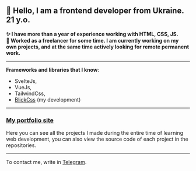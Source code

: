 ## 👋 Hello, I am a frontend developer from Ukraine. 21 y.o.  
**✨ I have more than a year of experience working with HTML, CSS, JS.**  
**💼  Worked as a freelancer for some time. I am currently working on my own projects, and at the same time actively looking for remote permanent work.**
***
**Frameworks and libraries that I know**:
- SvelteJs, 
- VueJs, 
- TailwindCss, 
- [BlickCss](https://github.com/ghtx280/blickcss) (my development)  
***
### [My portfolio site](https://ghtx.netlify.app/)  
Here you can see all the projects I made during the entire time of learning web development, you can also view the source code of each project in the repositories.
***
To contact me, write in [Telegram](https://t.me/eeqq25).
